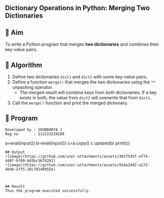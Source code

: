 ## Dictionary Operations in Python: Merging Two Dictionaries

## 🎯 Aim
To write a Python program that merges **two dictionaries** and combines their key-value pairs.

## 🧠 Algorithm
1. Define two dictionaries `dict1` and `dict2` with some key-value pairs.
2. Define a function `merge()` that merges the two dictionaries using the `**` unpacking operator.
   - The merged result will combine keys from both dictionaries. If a key exists in both, the value from `dict2` will overwrite that from `dict1`.
3. Call the `merge()` function and print the merged dictionary.

## 🧾 Program
```
Developed by : SOUNDARYA J
Reg no       : 212223220108
```
a=eval(input())
b=eval(input())
c=a.copy()
c.update(b)
print(c)
```
## Output
![image](https://github.com/user-attachments/assets/301f5d5f-ef74-4d0f-bf09-b03bc567d281)
![image](https://github.com/user-attachments/assets/924a2dd2-a172-4b46-a7f5-20c70140955e)



## Result
Thus the program executed successfully.
